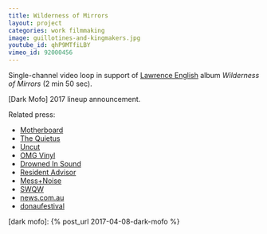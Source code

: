 ```yaml
---
title: Wilderness of Mirrors
layout: project
categories: work filmmaking
image: guillotines-and-kingmakers.jpg
youtube_id: qhP9MTfiLBY
vimeo_id: 92000456
---
```


Single-channel video loop in support of [Lawrence English] album _Wilderness of
Mirrors_ (2 min 50 sec).

[Dark Mofo] 2017 lineup announcement.

Related press:

- [Motherboard](http://motherboard.vice.com/read/lawrence-englishs-wilderness-of-mirrors-a-cold-truth-in-ambient-darkness)
- [The Quietus](http://thequietus.com/articles/15367-lawrence-english-wilderness-of-mirrors-video)
- [Uncut](http://www.uncut.co.uk/blog/the-22nd-uncut-playlist-of-2014-7866)
- [OMG Vinyl](http://www.omgvinyl.com/lawrence-english-wilderness-of-mirrors-lp/)
- [Drowned In Sound](http://drownedinsound.com/releases/18327/reviews/4148009)
- [Resident Advisor](http://www.residentadvisor.net/news.aspx?id=25037)
- [Mess+Noise](http://www.messandnoise.com/news/4658557)
- [SWQW](http://www.swqw.fr/chroniques/drone-ambiant/lawrence-english-wilderness-of-mirrors.html)
- [news.com.au](http://www.news.com.au/entertainment/music/album-reviews-velociraptor-chrissie-hynde-fozzy-gabriel-faure-livingstone-daisies-king-creosote-lawrence-english/story-e6frfn09-1227026011032)
- [donaufestival](https://www.donaufestival.at/en/festival/program/150-lawrence-english?set_language=en)

[lawrence english]: http://www.lawrenceenglish.com
[dark mofo]: {% post_url 2017-04-08-dark-mofo %}
